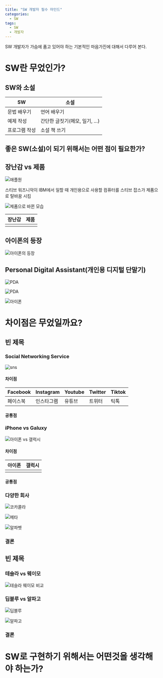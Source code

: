 ```yaml
---
title: "SW 개발자 필수 마인드"
categories:
  - SW
tags:
  - SW
  - 개발자
---
```


SW 개발자가 가슴에 품고 있어야 하는 기본적인 마음가진에 대해서 다루어 본다.

# SW란 무었인가?

## SW와 소설

|SW|소설|
|---|---|
|문법 배우기|언어 배우기|
|예제 작성|간단한 글짓기(메모, 일기, ...)|
|프로그램 작성|소설 책 쓰기|

## 좋은 SW(소설)이 되기 위해서는 어떤 점이 필요한가?

## 장난감 vs 제품

![애플원](https://cdn.mos.cms.futurecdn.net/Zbh5c8wgNSgvLEyUtB5NVQ-1200-80.png)

스티브 워즈니악이 IBM에서 일할 때 개인용으로 사용할 컴퓨터를 스티브 잡스가 제품으로 탈바꿈 시킴

![제품으로 바뀐 모습](https://ichef.bbci.co.uk/news/976/cpsprodpb/5D65/production/_121490932_apple_02.jpg)

|장난감|제품|
|---|---|
| | |

## 아이폰의 등장

![아이폰의 등장](https://t1.daumcdn.net/thumb/R720x0/?fname=http://t1.daumcdn.net/brunch/service/user/17Xk/image/R2YhDCId_O2NTep3z9vtRR78LtA.png)

## Personal Digital Assistant(개인용 디지털 단말기)

![PDA](https://i.ytimg.com/vi/FGg90wMuMpw/maxresdefault.jpg)

![PDA](https://www.ecis2016.eu/wp-content/uploads/2017/01/504c3bfa6457e742b43d1adb7e3b46c2.jpg)

![아이폰](https://img.huffingtonpost.com/asset/5d707ca53b0000e000ce7fd6.jpeg?ops=1200_630)

# 차이점은 무었일까요?

## 빈 제목

### Social Networking Service
![sns](https://lh3.googleusercontent.com/proxy/R752GLFohTsE6V5LTNdX_1VzeOFcs5K1phCZywqNdCnsDxYKqXHBR4Jkg1gqhyTXB-mJdXHdWNGhps0UbNk_0HqbkhnL3rlqupBWBBXzJjAaLtQCNW3mzESeNf-Kmw)

#### 차이점

|Facebook|Instagram|Youtube|Twitter|Tiktok|
|---|---|---|---|---|
|페이스북|인스타그램|유튜브|트위터|틱톡|

#### 공통점

### iPhone vs Galuxy

![아이폰 vs 갤럭시](https://cdn.unlockboot.com/wp-content/uploads/2021/10/iphone-13-vs-galaxy-21.jpg)

#### 차이점

|아이폰|갤럭시|
|---|---|
| | |

#### 공통점

### 다양한 회사

![코카콜라](https://mblogthumb-phinf.pstatic.net/20150322_86/i4space_1426986558254SBAJ0_JPEG/20150322_093653.jpg?type=w2)

![메타](https://s.yimg.com/uu/api/res/1.2/4YLDqxhDqwSRvpYftT43UA--~B/Zmk9ZmlsbDtoPTQzMDt3PTY3NTthcHBpZD15dGFjaHlvbg--/https://s.yimg.com/os/creatr-uploaded-images/2021-11/031e5fd0-4189-11ec-bbbd-6725d3f4bdef.cf.jpg)

![알파벳](https://t1.daumcdn.net/cfile/tistory/99E72D415C1285EA16)

### 결론

## 빈 제목

### 테슬라 vs 웨이모

![테슬라 웨이모 비교](https://file.mk.co.kr/meet/yonhap/2020/12/14/image_readmed_2020_1279934_1_060411.jpg)

### 딥블루 vs 알파고

![딥블루](https://post-phinf.pstatic.net/MjAxOTAzMDVfMjEz/MDAxNTUxNzY4ODQ3MTc0.0cPDN4M11b5rMYSbYNvqRxkvlgD0-ha4JkVusAw38isg.vQshHJRJ8QK3clDnLHQZ5Lm74ppZmmGcZ7_835bvWxwg.JPEG/4.jpg?type=w1200)

![알파고](https://file.mk.co.kr/mkde/N0/2016/03/201603151114311741720.jpg)


### 결론



# SW로 구현하기 위해서는 어떤것을 생각해야 하는가?